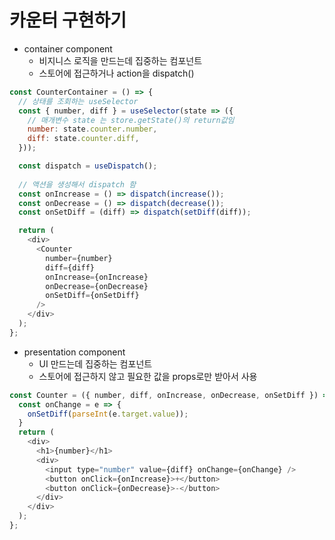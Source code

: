 # 카운터 구현하기

- container component
  - 비지니스 로직을 만드는데 집중하는 컴포넌트
  - 스토어에 접근하거나 action을 dispatch()
  
```javascript
const CounterContainer = () => {
  // 상태를 조회하는 useSelector
  const { number, diff } = useSelector(state => ({
    // 매개변수 state 는 store.getState()의 return값임
    number: state.counter.number,
    diff: state.counter.diff,
  })); 

  const dispatch = useDispatch();
  
  // 액션을 생성해서 dispatch 함
  const onIncrease = () => dispatch(increase());
  const onDecrease = () => dispatch(decrease());
  const onSetDiff = (diff) => dispatch(setDiff(diff));

  return (
    <div>
      <Counter
        number={number}
        diff={diff}
        onIncrease={onIncrease}
        onDecrease={onDecrease}
        onSetDiff={onSetDiff}
      />
    </div>
  );
};
```

- presentation component
  - UI 만드는데 집중하는 컴포넌트
  - 스토어에 접근하지 않고 필요한 값을 props로만 받아서 사용
```javascript
const Counter = ({ number, diff, onIncrease, onDecrease, onSetDiff }) => {
  const onChange = e => {
    onSetDiff(parseInt(e.target.value));
  }
  return (
    <div>
      <h1>{number}</h1>
      <div>
        <input type="number" value={diff} onChange={onChange} />
        <button onClick={onIncrease}>+</button>
        <button onClick={onDecrease}>-</button>
      </div>
    </div>
  );
};
```
